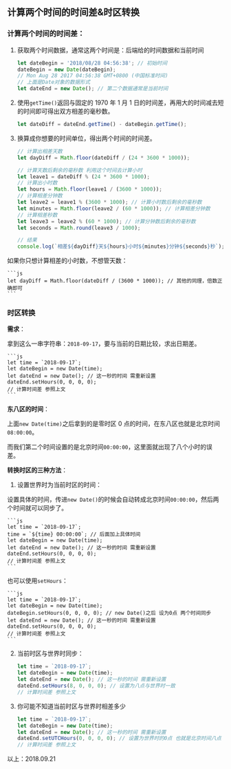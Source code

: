 ## 计算两个时间的时间差&时区转换

### 计算两个时间的时间差：

1. 获取两个时间数据，通常这两个时间是：后端给的时间数据和当前时间

    ```js
    let dateBegin = '2018/08/28 04:56:38'; // 初始时间
    dateBegin = new Date(dateBegin);
    // Mon Aug 28 2017 04:56:38 GMT+0800 (中国标准时间)
    // 上面是Date对象的数据形式
    let dateEnd = new Date(); // 第二个数据通常是当前时间
    ```

2. 使用`getTime()`返回与固定的 1970 年 1 月 1 日的时间差，再用大的时间减去短的时间即可得出双方相差的毫秒数。

    ```js
    let dateDiff = dateEnd.getTime() - dateBegin.getTime();
    ```

3. 换算成你想要的时间单位，得出两个时间的时间差。

    ```js
    // 计算出相差天数
    let dayDiff = Math.floor(dateDiff / (24 * 3600 * 1000));

    // 计算天数后剩余的毫秒数 利用这个时间去计算小时
    let leave1 = dateDiff % (24 * 3600 * 1000);
    // 计算出小时数
    let hours = Math.floor(leave1 / (3600 * 1000));
    // 计算相差分钟数
    let leave2 = leave1 % (3600 * 1000); // 计算小时数后剩余的毫秒数
    let minutes = Math.floor(leave2 / (60 * 1000)); // 计算相差分钟数
    // 计算相差秒数
    let leave3 = leave2 % (60 * 1000); // 计算分钟数后剩余的毫秒数
    let seconds = Math.round(leave3 / 1000);

    // 结果
    console.log(`相差${dayDiff}天${hours}小时${minutes}分钟${seconds}秒`);
    ```

如果你只想计算相差的小时数，不想管天数：

    ```js
    let dayDiff = Math.floor(dateDiff / (3600 * 1000)); // 其他的同理，倍数正确即可
    ```

### 时区转换

**需求**：

拿到这么一串字符串：`2018-09-17`，要与当前的日期比较，求出日期差。

    ```js
    let time = `2018-09-17`;
    let dateBegin = new Date(time);
    let dateEnd = new Date(); // 这一秒的时间 需重新设置
    dateEnd.setHours(0, 0, 0, 0);
    // 计算时间差 参照上文
    ```

**东八区的时间**：

上面`new Date(time)`之后拿到的是零时区 0 点的时间，在东八区也就是北京时间`08:00:00`。

而我们第二个时间设置的是北京时间`00:00:00`，这里面就出现了八个小时的误差。

**转换时区的三种方法**：

1. 设置世界时为当前时区的时间：

设置具体的时间，传进`new Date()`的时候会自动转成北京时间`00:00:00`，然后两个时间就可以同步了。

    ```js
    let time = `2018-09-17`;
    time = `${time} 00:00:00`; // 后面加上具体时间
    let dateBegin = new Date(time);
    let dateEnd = new Date(); // 这一秒的时间 需重新设置
    dateEnd.setHours(0, 0, 0, 0);
    // 计算时间差 参照上文
    ```

也可以使用`setHours`：

    ```js
    let time = `2018-09-17`;
    let dateBegin = new Date(time);
    dateBegin.setHours(0, 0, 0, 0); // new Date()之后 设为0点 两个时间同步
    let dateEnd = new Date(); // 这一秒的时间 需重新设置
    dateEnd.setHours(0, 0, 0, 0);
    // 计算时间差 参照上文
    ```

2. 当前时区与世界时同步：

   ```js
   let time = `2018-09-17`;
   let dateBegin = new Date(time);
   let dateEnd = new Date(); // 这一秒的时间 需重新设置
   dateEnd.setHours(8, 0, 0, 0); // 设置为八点与世界时一致
   // 计算时间差 参照上文
   ```

3. 你可能不知道当前时区与世界时相差多少

   ```js
   let time = `2018-09-17`;
   let dateBegin = new Date(time);
   let dateEnd = new Date(); // 这一秒的时间 需重新设置
   dateEnd.setUTCHours(0, 0, 0, 0); // 设置为世界时的0点 也就是北京时间八点
   // 计算时间差 参照上文
   ```

以上：2018.09.21